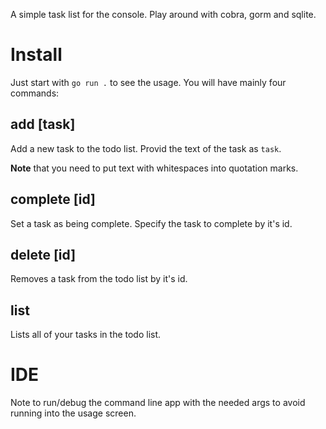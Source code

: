 A simple task list for the console.
Play around with cobra, gorm and sqlite.

# Install

Just start with <code>go run .</code> to see the usage. You will have mainly four commands:

## add [task]

Add a new task to the todo list. Provid the text of the task as <code>task</code>.

**Note** that you need to put text with whitespaces into quotation marks.

## complete [id]

Set a task as being complete. Specify the task to complete by it's id.

## delete [id]

Removes a task from the todo list by it's id.

## list

Lists all of your tasks in the todo list.

# IDE

Note to run/debug the command line app with the needed args to avoid running into the usage screen.
